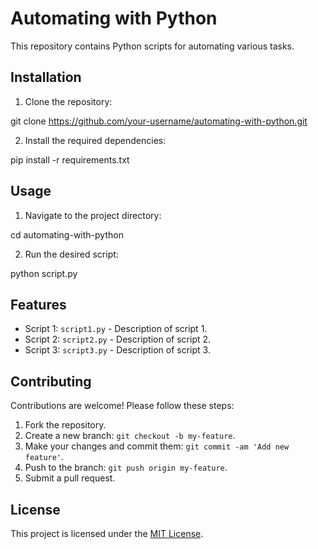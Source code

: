 # Automating with Python

This repository contains Python scripts for automating various tasks.

## Installation

1. Clone the repository:

git clone https://github.com/your-username/automating-with-python.git


2. Install the required dependencies:

pip install -r requirements.txt


## Usage

1. Navigate to the project directory:

cd automating-with-python


2. Run the desired script:

python script.py


## Features

- Script 1: `script1.py` - Description of script 1.
- Script 2: `script2.py` - Description of script 2.
- Script 3: `script3.py` - Description of script 3.

## Contributing

Contributions are welcome! Please follow these steps:

1. Fork the repository.
2. Create a new branch: `git checkout -b my-feature`.
3. Make your changes and commit them: `git commit -am 'Add new feature'`.
4. Push to the branch: `git push origin my-feature`.
5. Submit a pull request.

## License

This project is licensed under the [MIT License](LICENSE).

